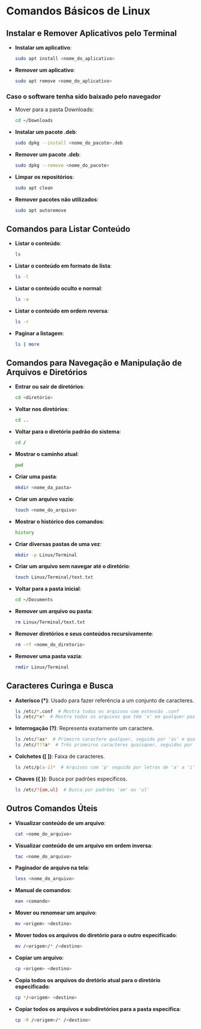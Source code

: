 
# Comandos Básicos de Linux

## Instalar e Remover Aplicativos pelo Terminal

- **Instalar um aplicativo**:
  ```bash
  sudo apt install <nome_do_aplicativo>
  ```

- **Remover um aplicativo**:
  ```bash
  sudo apt remove <nome_do_aplicativo>
  ```

### Caso o software tenha sido baixado pelo navegador

- Mover para a pasta Downloads:
  ```bash
  cd ~/Downloads
  ```

- **Instalar um pacote .deb**:
  ```bash
  sudo dpkg --install <nome_do_pacote>.deb
  ```

- **Remover um pacote .deb**:
  ```bash
  sudo dpkg --remove <nome_do_pacote>
  ```

- **Limpar os repositórios**:
  ```bash
  sudo apt clean
  ```

- **Remover pacotes não utilizados**:
  ```bash
  sudo apt autoremove
  ```

## Comandos para Listar Conteúdo

- **Listar o conteúdo**:
  ```bash
  ls
  ```

- **Listar o conteúdo em formato de lista**:
  ```bash
  ls -l
  ```

- **Listar o conteúdo oculto e normal**:
  ```bash
  ls -a
  ```

- **Listar o conteúdo em ordem reversa**:
  ```bash
  ls -r
  ```

- **Paginar a listagem**:
  ```bash
  ls | more
  ```

## Comandos para Navegação e Manipulação de Arquivos e Diretórios

- **Entrar ou sair de diretórios**:
  ```bash
  cd <diretório>
  ```
- **Voltar nos diretórios**:
  ```bash
  cd ..
  ```
- **Voltar para o diretório padrão do sistema**:
  ```bash
  cd /
  ```

- **Mostrar o caminho atual**:
  ```bash
  pwd
  ```

- **Criar uma pasta**:
  ```bash
  mkdir <nome_da_pasta>
  ```

- **Criar um arquivo vazio**:
  ```bash
  touch <nome_do_arquivo>
  ```

- **Mostrar o histórico dos comandos**:
  ```bash
  history
  ```

- **Criar diversas pastas de uma vez**:
  ```bash
  mkdir -p Linux/Terminal
  ```

- **Criar um arquivo sem navegar até o diretório**:
  ```bash
  touch Linux/Terminal/text.txt
  ```

- **Voltar para a pasta inicial**:
  ```bash
  cd ~/Documents
  ```

- **Remover um arquivo ou pasta**:
  ```bash
  rm Linux/Terminal/text.txt
  ```

- **Remover diretórios e seus conteúdos recursivamente**:
  ```bash
  rm -rf <nome_do_diretorio>
  ```

- **Remover uma pasta vazia**:
  ```bash
  rmdir Linux/Terminal
  ```


## Caracteres Curinga e Busca

- **Asterisco (*)**: Usado para fazer referência a um conjunto de caracteres.
  ```bash
  ls /etc/*.conf  # Mostra todos os arquivos com extensão .conf
  ls /etc/*x*  # Mostra todos os arquivos que têm 'x' em qualquer posição
  ```

- **Interrogação (?)**: Representa exatamente um caractere.
  ```bash
  ls /etc/?as*  # Primeiro caractere qualquer, seguido por 'as' e qualquer sequência
  ls /etc/???a*  # Três primeiros caracteres quaisquer, seguidos por 'a' e qualquer sequência
  ```

- **Colchetes ([ ])**: Faixa de caracteres.
  ```bash
  ls /etc/p[a-i]*  # Arquivos com 'p' seguido por letras de 'a' a 'i'
  ```

- **Chaves ({ })**: Busca por padrões específicos.
  ```bash
  ls /etc/?{am,ul}  # Busca por padrões 'am' ou 'ul'
  ```

## Outros Comandos Úteis

- **Visualizar conteúdo de um arquivo**:
  ```bash
  cat <nome_do_arquivo>
  ```

- **Visualizar conteúdo de um arquivo em ordem inversa**:
  ```bash
  tac <nome_do_arquivo>
  ```

- **Paginador de arquivo na tela**:
  ```bash
  less <nome_do_arquivo>
  ```

- **Manual de comandos**:
  ```bash
  man <comando>
  ```

- **Mover ou renomear um arquivo**:
  ```bash
  mv <origem> <destino>
  ```

- **Mover todos os arquivos do diretório para o outro especificado**:
  ```bash
  mv /<origem>/* /<destino>
  ```

- **Copiar um arquivo**:
  ```bash
  cp <origem> <destino>
  ```

- **Copia todos os arquivos do dretório atual para o diretório especificado**:
  ```bash
  cp */<origem> <destino>
  ```

- **Copiar todos os arquivos e subdiretórios para a pasta especifica**:
  ```bash
  cp -R /<origem>/* /<destino>
  ```
